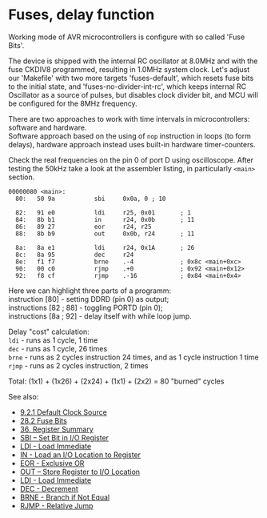 # Fuses, delay function

Working mode of AVR microcontrollers is configure with so called 'Fuse Bits'.  

The device is shipped with the internal RC oscillator at 8.0MHz and with the fuse CKDIV8 programmed, resulting in 1.0MHz system clock. Let's adjust our 'Makefile' with two more targets 'fuses-default', which resets fuse bits to the initial state, and 'fuses-no-divider-int-rc', which keeps internal RC Oscillator as a source of pulses, but disables clock divider bit, and MCU will be configured for the 8MHz frequency.

There are two approaches to work with time intervals in microcontrollers: software and hardware.  
Software approach based on the using of `nop` instruction in loops (to form delays), hardware approach instead uses built-in hardware timer-counters.  

Check the real frequencies on the pin 0 of port D using oscilloscope. After testing the 50kHz take a look at the assembler listing, in particularly `<main>` section.  

```assembler
00000080 <main>:
  80:   50 9a           sbi     0x0a, 0 ; 10

  82:   91 e0           ldi     r25, 0x01       ; 1
  84:   8b b1           in      r24, 0x0b       ; 11
  86:   89 27           eor     r24, r25
  88:   8b b9           out     0x0b, r24       ; 11

  8a:   8a e1           ldi     r24, 0x1A       ; 26
  8c:   8a 95           dec     r24
  8e:   f1 f7           brne    .-4             ; 0x8c <main+0xc>
  90:   00 c0           rjmp    .+0             ; 0x92 <main+0x12>
  92:   f8 cf           rjmp    .-16            ; 0x84 <main+0x4>
```
Here we can highlight three parts of a programm:  
instruction [80] - setting DDRD (pin 0) as output;  
instructions [82 ; 88] - toggling PORTD (pin 0);  
instructions [8a ; 92] - delay itself with while loop jump.  

Delay "cost" calculation:  
`ldi` - runs as 1 cycle, 1 time  
`dec` - runs as 1 cycle, 26 times  
`brne` - runs as 2 cycles instruction 24 times, and as 1 cycle instruction 1 time  
`rjmp` - runs as 2 cycles instruction, 2 times  

Total: (1x1) + (1x26) + (2x24) + (1x1) + (2x2) = 80 "burned" cycles  

See also:  
- [9.2.1 Default Clock Source](https://ww1.microchip.com/downloads/en/DeviceDoc/ATmega48A-PA-88A-PA-168A-PA-328-P-DS-DS40002061B.pdf#G3.1305082 "Default clock source")  
- [28.2 Fuse Bits](https://ww1.microchip.com/downloads/en/DeviceDoc/ATmega48A-PA-88A-PA-168A-PA-328-P-DS-DS40002061B.pdf#G3.1742043 "Fuse Bits")  
- [36. Register Summary](https://ww1.microchip.com/downloads/en/DeviceDoc/ATmega48A-PA-88A-PA-168A-PA-328-P-DS-DS40002061B.pdf#G3.2063043 "36. Register Summary")  
- [SBI – Set Bit in I/O Register](https://ww1.microchip.com/downloads/en/devicedoc/atmel-0856-avr-instruction-set-manual.pdf#_OPENTOPIC_TOC_PROCESSING_d94e30064 "SBI – Set Bit in I/O Register")  
- [LDI - Load Immediate](https://ww1.microchip.com/downloads/en/devicedoc/atmel-0856-avr-instruction-set-manual.pdf#_OPENTOPIC_TOC_PROCESSING_d94e24158 "LDI - Load Immediate")  
- [IN - Load an I/O Location to Register](https://ww1.microchip.com/downloads/en/devicedoc/atmel-0856-avr-instruction-set-manual.pdf#_OPENTOPIC_TOC_PROCESSING_d94e21922 "IN - Load an I/O Location to Register")  
- [EOR - Exclusive OR](https://ww1.microchip.com/downloads/en/devicedoc/atmel-0856-avr-instruction-set-manual.pdf#_OPENTOPIC_TOC_PROCESSING_d94e20363 "EOR - Exclusive OR")  
- [OUT – Store Register to I/O Location](https://ww1.microchip.com/downloads/en/devicedoc/atmel-0856-avr-instruction-set-manual.pdf#_OPENTOPIC_TOC_PROCESSING_d94e27587 "OUT – Store Register to I/O Location")  
- [LDI - Load Immediate](https://ww1.microchip.com/downloads/en/devicedoc/atmel-0856-avr-instruction-set-manual.pdf#_OPENTOPIC_TOC_PROCESSING_d94e24158 "LDI - Load Immediate")  
- [DEC - Decrement](https://ww1.microchip.com/downloads/en/devicedoc/atmel-0856-avr-instruction-set-manual.pdf#_OPENTOPIC_TOC_PROCESSING_d94e19336 "DEC - Decrement")  
- [BRNE - Branch if Not Equal](https://ww1.microchip.com/downloads/en/devicedoc/atmel-0856-avr-instruction-set-manual.pdf#_OPENTOPIC_TOC_PROCESSING_d94e14272 "BRNE - Branch if Not Equal")  
- [RJMP - Relative Jump](https://ww1.microchip.com/downloads/en/devicedoc/atmel-0856-avr-instruction-set-manual.pdf#_OPENTOPIC_TOC_PROCESSING_d94e28815 "RJMP - Relative Jump")  